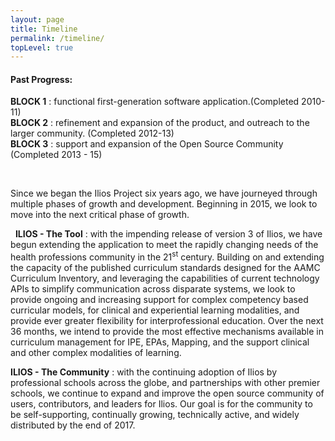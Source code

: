 ```yaml
---
layout: page
title: Timeline
permalink: /timeline/
topLevel: true
---
```

#### **Past Progress:**

**BLOCK 1** : functional first-generation software application.(Completed 2010-11)  
**BLOCK 2** : refinement and expansion of the product, and&nbsp;outreach to the larger community.&nbsp;(Completed 2012-13)  
**BLOCK 3** : support and expansion of the Open Source Community (Completed&nbsp;2013 - 15)

&nbsp;

Since we began the Ilios Project six years ago, we have journeyed through multiple phases of growth and development. Beginning in 2015, we look to move into the next critical phase of growth.

&nbsp; **ILIOS - The Tool** : with the impending release of version 3 of Ilios, we have begun extending the application to meet the rapidly changing needs of the health professions community in the 21<sup>st</sup> century. Building on and extending the capacity of the published curriculum standards designed for the AAMC Curriculum Inventory, and leveraging the capabilities of current technology APIs to simplify communication across disparate systems, we look to provide ongoing and increasing support for complex competency based curricular models, for clinical and experiential learning modalities, and provide ever greater flexibility for interprofessional education. Over the next 36 months, we intend to provide the most effective mechanisms available in curriculum management for IPE, EPAs, Mapping, and the support clinical and other complex modalities of learning.

**ILIOS - The Community** : with the continuing adoption of Ilios by professional schools across the globe, and partnerships with other premier schools, we continue to expand and improve the open source community of users, contributors, and leaders for Ilios. Our goal is for the community to be self-supporting, continually growing, technically active, and widely distributed by the end of 2017.

&nbsp;
